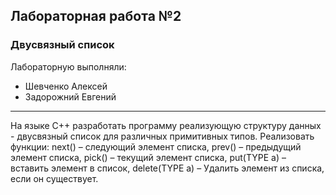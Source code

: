 ## Лабораторная работа №2 ##
### Двусвязный список ####

Лабораторную выполняли:
* Шевченко Алексей
* Задорожний Евгений

***
На языке С++ разработать программу реализующую структуру данных - двусвязный список для различных примитивных типов. Реализовать функции: next() – следующий элемент списка, prev() – предыдущий элемент списка, pick() – текущий элемент списка, put(TYPE a) – вставить элемент в список, delete(TYPE a) – Удалить элемент из списка, если он существует. 
